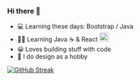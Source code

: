 ### Hi there 👋

- 💻 Learning these days: Bootstrap / Java<br>
- 🧑‍💻 Learning Java ☕️ & React <img src="https://www.vectorlogo.zone/logos/reactjs/reactjs-icon.svg" width="21px">
- 😀 Loves building stuff with code
- 👀 I do design as a hobby

[![GitHub Streak](https://github-readme-streak-stats.herokuapp.com?user=pawan-live&theme=react&hide_border=true)](https://git.io/streak-stats)

<!--
**pawan-live/pawan-live** is a ✨ _special_ ✨ repository because its `README.md` (this file) appears on your GitHub profile.

Here are some ideas to get you started:

- 🔭 I’m currently working on ...
- 🌱 I’m currently learning ...
- 👯 I’m looking to collaborate on ...
- 🤔 I’m looking for help with ...
- 💬 Ask me about ...
- 📫 How to reach me: ...
- 😄 Pronouns: ...
- ⚡ Fun fact: ...
-->

